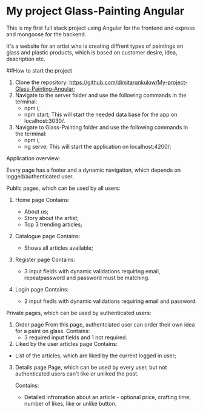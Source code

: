 # My project Glass-Painting Angular

This is my first full stack project using Angular for the frontend and express and mongoose for the backend.

It's a website for an artist who is creating diffrent types of paintings on glass and plastic products, which is based on customer desire, idea, description etc.

##How to start the project

1. Clone the repository: https://github.com/dimitarqnkulow/My-project-Glass-Painting-Angular;
2. Navigate to the server folder and use the following commands in the terminal:
   - npm i;
   - npm start;
     This will start the needed data base for the app on localhost:3030/.
3. Navigate to Glass-Painting folder and use the following commands in the terminal:
   - npm i;
   - ng serve;
     This will start the application on localhost:4200/;

Application overview:

Every page has a footer and a dynamic navigation, which depends on logged/authenticated user.

Public pages, which can be used by all users:

1. Home page
   Contains:
   - About us;
   - Story about the artist;
   - Top 3 trending articles;
2. Catalogue page
   Contains:

   - Shows all articles available;

3. Register page
   Contains:

   - 3 input fields with dynamic validations requiring email, repeatpassword and password must be matching.

4. Login page
   Contains:
   - 2 input fiedls with dynamic validations requiring email and password.

Private pages, which can be used by authenticated users:

1. Order page
   From this page, authentciated user can order their own idea for a paint on glass.
   Contains:
   - 3 required input fields and 1 not required.
2. Liked by the user articles page
   Contains:

- List of the articles, which are liked by the current logged in user;

3. Details page
   Page, which can be used by every user, but not authenticated users can't like or unliked the post.

   Contains:

   - Detailed infromation about an article - optional price, crafting time, number of likes, like or unlike button.

